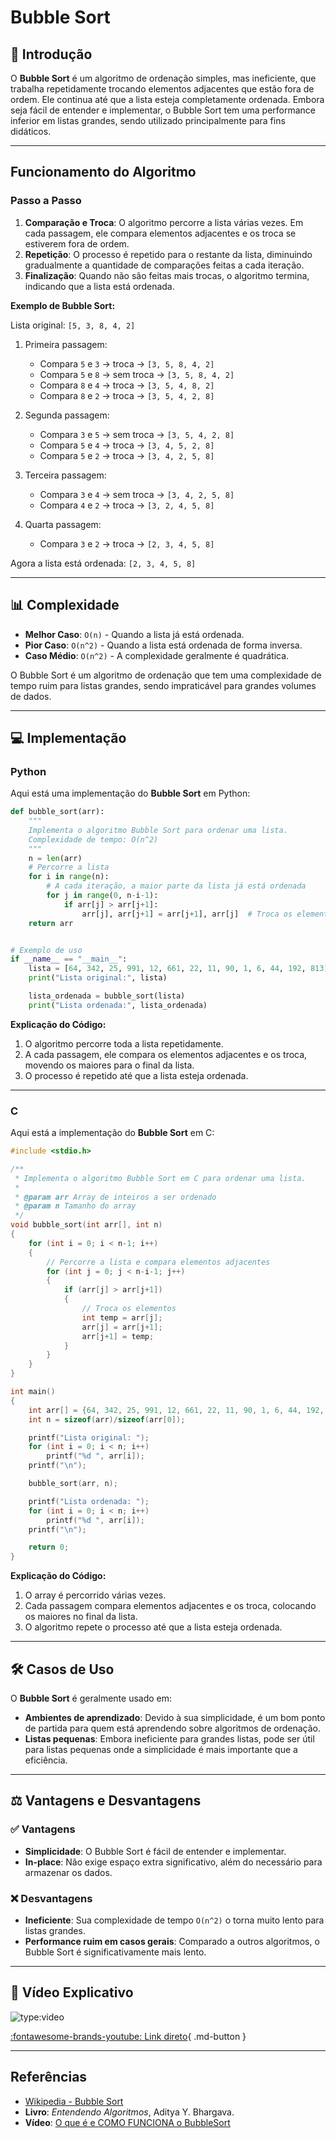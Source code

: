 # Bubble Sort

## 📖 Introdução

O **Bubble Sort** é um algoritmo de ordenação simples, mas ineficiente, que trabalha repetidamente trocando elementos adjacentes que estão fora de ordem. Ele continua até que a lista esteja completamente ordenada. Embora seja fácil de entender e implementar, o Bubble Sort tem uma performance inferior em listas grandes, sendo utilizado principalmente para fins didáticos.

---

## Funcionamento do Algoritmo

### Passo a Passo

1. **Comparação e Troca**: O algoritmo percorre a lista várias vezes. Em cada passagem, ele compara elementos adjacentes e os troca se estiverem fora de ordem.
2. **Repetição**: O processo é repetido para o restante da lista, diminuindo gradualmente a quantidade de comparações feitas a cada iteração.
3. **Finalização**: Quando não são feitas mais trocas, o algoritmo termina, indicando que a lista está ordenada.

**Exemplo de Bubble Sort:**

Lista original: `[5, 3, 8, 4, 2]`

1. Primeira passagem:

   - Compara `5` e `3` → troca → `[3, 5, 8, 4, 2]`
   - Compara `5` e `8` → sem troca → `[3, 5, 8, 4, 2]`
   - Compara `8` e `4` → troca → `[3, 5, 4, 8, 2]`
   - Compara `8` e `2` → troca → `[3, 5, 4, 2, 8]`

2. Segunda passagem:

   - Compara `3` e `5` → sem troca → `[3, 5, 4, 2, 8]`
   - Compara `5` e `4` → troca → `[3, 4, 5, 2, 8]`
   - Compara `5` e `2` → troca → `[3, 4, 2, 5, 8]`

3. Terceira passagem:

   - Compara `3` e `4` → sem troca → `[3, 4, 2, 5, 8]`
   - Compara `4` e `2` → troca → `[3, 2, 4, 5, 8]`

4. Quarta passagem:
   - Compara `3` e `2` → troca → `[2, 3, 4, 5, 8]`

Agora a lista está ordenada: `[2, 3, 4, 5, 8]`

---

## 📊 Complexidade

- **Melhor Caso**: `O(n)` - Quando a lista já está ordenada.
- **Pior Caso**: `O(n^2)` - Quando a lista está ordenada de forma inversa.
- **Caso Médio**: `O(n^2)` - A complexidade geralmente é quadrática.

O Bubble Sort é um algoritmo de ordenação que tem uma complexidade de tempo ruim para listas grandes, sendo impraticável para grandes volumes de dados.

---

## 💻 Implementação

### Python

Aqui está uma implementação do **Bubble Sort** em Python:

```python
def bubble_sort(arr):
    """
    Implementa o algoritmo Bubble Sort para ordenar uma lista.
    Complexidade de tempo: O(n^2)
    """
    n = len(arr)
    # Percorre a lista
    for i in range(n):
        # A cada iteração, a maior parte da lista já está ordenada
        for j in range(0, n-i-1):
            if arr[j] > arr[j+1]:
                arr[j], arr[j+1] = arr[j+1], arr[j]  # Troca os elementos
    return arr


# Exemplo de uso
if __name__ == "__main__":
    lista = [64, 342, 25, 991, 12, 661, 22, 11, 90, 1, 6, 44, 192, 813]
    print("Lista original:", lista)

    lista_ordenada = bubble_sort(lista)
    print("Lista ordenada:", lista_ordenada)
```

**Explicação do Código:**

1. O algoritmo percorre toda a lista repetidamente.
2. A cada passagem, ele compara os elementos adjacentes e os troca, movendo os maiores para o final da lista.
3. O processo é repetido até que a lista esteja ordenada.

---

### C

Aqui está a implementação do **Bubble Sort** em C:

```c
#include <stdio.h>

/**
 * Implementa o algoritmo Bubble Sort em C para ordenar uma lista.
 *
 * @param arr Array de inteiros a ser ordenado
 * @param n Tamanho do array
 */
void bubble_sort(int arr[], int n)
{
    for (int i = 0; i < n-1; i++)
    {
        // Percorre a lista e compara elementos adjacentes
        for (int j = 0; j < n-i-1; j++)
        {
            if (arr[j] > arr[j+1])
            {
                // Troca os elementos
                int temp = arr[j];
                arr[j] = arr[j+1];
                arr[j+1] = temp;
            }
        }
    }
}

int main()
{
    int arr[] = {64, 342, 25, 991, 12, 661, 22, 11, 90, 1, 6, 44, 192, 813};
    int n = sizeof(arr)/sizeof(arr[0]);

    printf("Lista original: ");
    for (int i = 0; i < n; i++)
        printf("%d ", arr[i]);
    printf("\n");

    bubble_sort(arr, n);

    printf("Lista ordenada: ");
    for (int i = 0; i < n; i++)
        printf("%d ", arr[i]);
    printf("\n");

    return 0;
}
```

**Explicação do Código:**

1. O array é percorrido várias vezes.
2. Cada passagem compara elementos adjacentes e os troca, colocando os maiores no final da lista.
3. O algoritmo repete o processo até que a lista esteja ordenada.

---

## 🛠️ Casos de Uso

O **Bubble Sort** é geralmente usado em:

- **Ambientes de aprendizado**: Devido à sua simplicidade, é um bom ponto de partida para quem está aprendendo sobre algoritmos de ordenação.
- **Listas pequenas**: Embora ineficiente para grandes listas, pode ser útil para listas pequenas onde a simplicidade é mais importante que a eficiência.

---

## ⚖️ Vantagens e Desvantagens

### ✅ Vantagens

- **Simplicidade**: O Bubble Sort é fácil de entender e implementar.
- **In-place**: Não exige espaço extra significativo, além do necessário para armazenar os dados.

### ❌ Desvantagens

- **Ineficiente**: Sua complexidade de tempo `O(n^2)` o torna muito lento para listas grandes.
- **Performance ruim em casos gerais**: Comparado a outros algoritmos, o Bubble Sort é significativamente mais lento.

---

## 🎥 Vídeo Explicativo

![type:video](https://www.youtube.com/embed/8RkZoBZNNgI?si=lbZPfh023MqmhpQF)

[:fontawesome-brands-youtube: Link direto](https://www.youtube.com/watch?v=8RkZoBZNNgI){ .md-button }

---

## Referências

- [Wikipedia - Bubble Sort](https://en.wikipedia.org/wiki/Bubble_sort)
- **Livro**: _Entendendo Algoritmos_, Aditya Y. Bhargava.
- **Vídeo**: [O que é e COMO FUNCIONA o BubbleSort](https://www.youtube.com/watch?v=8RkZoBZNNgI)
